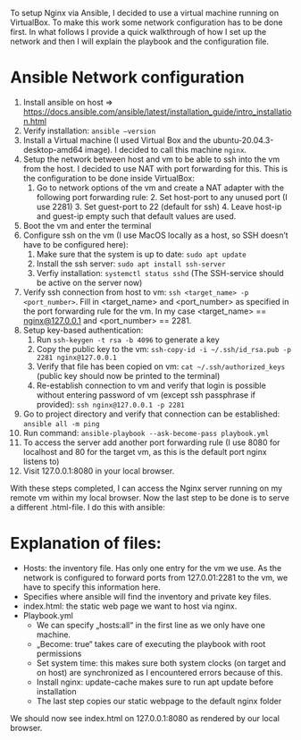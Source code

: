 To setup Nginx via Ansible, I decided to use a virtual machine running on VirtualBox. To make this work some
network configuration has to be done first. In what follows I provide a quick walkthrough of how I set up 
the network and then I will explain the playbook and the configuration file.

# Ansible Network configuration
1. Install ansible on host
     => https://docs.ansible.com/ansible/latest/installation_guide/intro_installation.html 
3. Verify installation: `ansible —version`
4. Install a Virtual machine (I used Virtual Box and the ubuntu-20.04.3-desktop-amd64 image). I decided to call this machine `nginx`.
5. Setup the network between host and vm to be able to ssh into the vm from the host. I decided to use NAT with port forwarding for this. This is the configuration to be done inside VirtualBox:
    1. Go to network options of the vm and create a NAT adapter with the following port forwarding rule: 
        2. Set host-port to any unused port (I use 2281) 
        3. Set guest-port to 22 (default for ssh)
        4. Leave host-ip and guest-ip empty such that default values are used.
6. Boot the vm and enter the terminal
7. Configure ssh on the vm (I use MacOS locally as a host, so SSH doesn’t have to be configured here): 
    1. Make sure that the system is up to date: `sudo apt update`
    2. Install the ssh server: `sudo apt install ssh-server`
    3. Verfiy installation: `systemctl status sshd` (The SSH-service should be active on the server now)
8. Verify ssh connection from host to vm: `ssh <target_name> -p <port_number>`. Fill in <target_name> and <port_number> as specified in the port forwarding rule for the vm. In my case <target_name> == nginx@127.0.0.1 and <port_number> == 2281. 
9. Setup key-based authentication:
    1. Run `ssh-keygen -t rsa -b 4096` to generate a key
    2. Copy the public key to the vm: `ssh-copy-id -i ~/.ssh/id_rsa.pub -p 2281 nginx@127.0.0.1`
    3. Verify that file has been copied on vm: `cat ~/.ssh/authorized_keys` (public key should now be printed to the terminal)
    4. Re-establish connection to vm and verify that login is possible without entering password of vm (except ssh passphrase if provided): `ssh nginx@127.0.0.1 -p 2281`
10. Go to project directory and verify that connection can be established: `ansible all -m ping`
11. Run command: `ansible-playbook --ask-become-pass playbook.yml`
12. To access the server add another port forwarding rule (I use 8080 for localhost and 80 for the target vm, as this is the default port nginx listens to) 
13. Visit 127.0.0.1:8080 in your local browser.

With these steps completed, I can access the Nginx server running on my remote vm within my local browser. Now the last step to be done is to serve a different .html-file. I do this with ansible:

# Explanation of files:
- Hosts: the inventory file. Has only one entry for the vm we use. As the network is configured to forward ports from 127.0.01:2281 to the vm, we have to specify this information here.
- Specifies where ansible will find the inventory and private key files.
- index.html: the static web page we want to host via nginx.
- Playbook.yml
    - We can specify „hosts:all“ in the first line as we only have one machine.
    - „Become: true“ takes care of executing the playbook with root permissions
    - Set system time: this makes sure both system clocks (on target and on host) are synchronized as I encountered errors because of this.
    - Install nginx: update-cache makes sure to run apt update before installation
    - The last step copies our static webpage to the default nginx folder
 
We should now see index.html on 127.0.0.1:8080 as rendered by our local browser.
